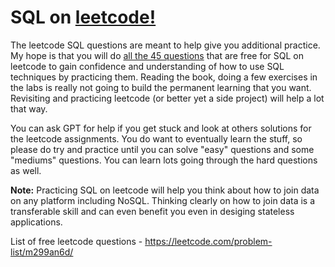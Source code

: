# SQL on <a href='https://leetcode.com/problem-list/m299an6d/'>leetcode!</a>

The leetcode SQL questions are meant to help give you additional practice. My hope is that you will do <a href="https://leetcode.com/problem-list/m299an6d/">all the 45 questions</a> that are free for SQL on leetcode to gain confidence and understanding of how to use SQL techniques by practicing them. Reading the book, doing a few exercises in the labs is really not going to build the permanent learning that you want. Revisiting and practicing leetcode (or better yet a side project) will help a lot that way.

You can ask GPT for help if you get stuck and look at others solutions for the leetcode assignments. You do want to eventually learn the stuff, so please do try and practice until you can solve "easy" questions and some "mediums" questions. You can learn lots going through the hard questions as well.

**Note:** Practicing SQL on leetcode will help you think about how to join data on any platform including NoSQL. Thinking clearly on how to join data is a transferable skill and can even benefit you even in desiging stateless applications.

List of free leetcode questions - https://leetcode.com/problem-list/m299an6d/
